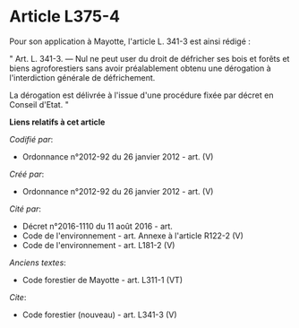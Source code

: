 # Article L375-4

Pour son application à Mayotte, l'article L. 341-3 est ainsi rédigé :

" Art. L. 341-3. ― Nul ne peut user du droit de défricher ses bois et forêts et biens agroforestiers sans avoir préalablement
obtenu une dérogation à l'interdiction générale de défrichement.

La dérogation est délivrée à l'issue d'une procédure fixée par décret en Conseil d'Etat. "

**Liens relatifs à cet article**

_Codifié par_:

  - Ordonnance n°2012-92 du 26 janvier 2012 - art. (V)

_Créé par_:

  - Ordonnance n°2012-92 du 26 janvier 2012 - art. (V)

_Cité par_:

  - Décret n°2016-1110 du 11 août 2016 - art.
  - Code de l'environnement - art. Annexe à l'article R122-2 (V)
  - Code de l'environnement - art. L181-2 (V)

_Anciens textes_:

  - Code forestier de Mayotte - art. L311-1 (VT)

_Cite_:

  - Code forestier (nouveau) - art. L341-3 (V)
